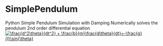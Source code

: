 # SimplePendulum
Python Simple Pendulum Simulation with Damping
Numerically solves the pendulum 2nd order differential equation
<a href="https://www.codecogs.com/eqnedit.php?latex=\frac{d^2\theta}{dt^2}&space;&plus;&space;\frac{b}{m}\frac{d\theta}{dt}=-\frac{g}{l}\sin{\theta}" target="_blank"><img src="https://latex.codecogs.com/gif.latex?\frac{d^2\theta}{dt^2}&space;&plus;&space;\frac{b}{m}\frac{d\theta}{dt}=-\frac{g}{l}\sin{\theta}" title="\frac{d^2\theta}{dt^2} + \frac{b}{m}\frac{d\theta}{dt}=-\frac{g}{l}\sin{\theta}" /></a>
